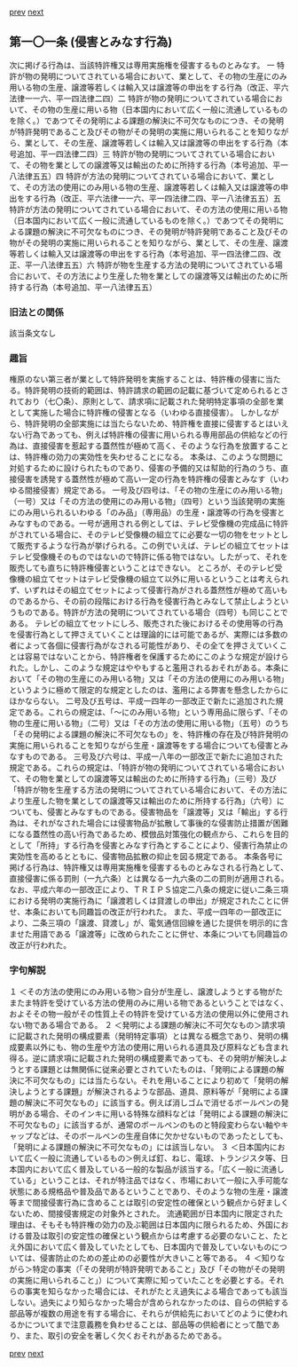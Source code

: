 [prev](/specific\markdowns\特許法\129_Mp-Ch_4-Se_2-At_100.md)
[next](/specific\markdowns\特許法\131_Mp-Ch_4-Se_2-At_102.md)
## 第一〇一条 (侵害とみなす行為)
次に掲げる行為は、当該特許権又は専用実施権を侵害するものとみなす。
一 特許が物の発明についてされている場合において、業として、その物の生産にのみ用いる物の生産、譲渡等若しくは輸入又は譲渡等の申出をする行為（改正、平六法律一一六、平一四法律二四）二 特許が物の発明についてされている場合において、その物の生産に用いる物（日本国内において広く一般に流通しているものを除く。）であつてその発明による課題の解決に不可欠なものにつき、その発明が特許発明であること及びその物がその発明の実施に用いられることを知りながら、業として、その生産、譲渡等若しくは輸入又は譲渡等の申出をする行為（本号追加、平一四法律二四）三 特許が物の発明についてされている場合において、その物を業としての譲渡等又は輸出のために所持する行為（本号追加、平一八法律五五）四 特許が方法の発明についてされている場合において、業として、その方法の使用にのみ用いる物の生産、譲渡等若しくは輸入又は譲渡等の申出をする行為（改正、平六法律一一六、平一四法律二四、平一八法律五五）五 特許が方法の発明についてされている場合において、その方法の使用に用いる物（日本国内において広く一般に流通しているものを除く。）であつてその発明による課題の解決に不可欠なものにつき、その発明が特許発明であること及びその物がその発明の実施に用いられることを知りながら、業として、その生産、譲渡等若しくは輸入又は譲渡等の申出をする行為（本号追加、平一四法律二四、改正、平一八法律五五）六 特許が物を生産する方法の発明についてされている場合において、その方法により生産した物を業としての譲渡等又は輸出のために所持する行為（本号追加、平一八法律五五）

### 旧法との関係
該当条文なし

### 趣旨
権原のない第三者が業として特許発明を実施することは、特許権の侵害に当たる。特許発明の技術的範囲は、特許請求の範囲の記載に基づいて定められるとされており（七〇条）、原則として、請求項に記載された発明特定事項の全部を業として実施した場合に特許権の侵害となる（いわゆる直接侵害）。
しかしながら、特許発明の全部実施には当たらないため、特許権を直接に侵害するとはいえない行為であっても、例えば特許権の侵害に用いられる専用部品の供給などの行為は、直接侵害を惹起する蓋然性が極めて高く、そのような行為を放置することは、特許権の効力の実効性を失わせることになる。
本条は、このような問題に対処するために設けられたものであり、侵害の予備的又は幇助的行為のうち、直接侵害を誘発する蓋然性が極めて高い一定の行為を特許権の侵害とみなす（いわゆる間接侵害）規定である。
一号及び四号は、「その物の生産にのみ用いる物」（一号）又は「その方法の使用にのみ用いる物」（四号）という当該発明の実施にのみ用いられるいわゆる「のみ品」（専用品）の生産・譲渡等の行為を侵害とみなすものである。一号が適用される例としては、テレビ受像機の完成品に特許がされている場合に、そのテレビ受像機の組立てに必要な一切の物をセットとして販売するような行為が挙げられる。この例でいえば、テレビの組立てセットはテレビ受像機そのものではないので特許に係る物ではない。したがって、それを販売しても直ちに特許権侵害ということはできない。
ところが、そのテレビ受像機の組立てセットはテレビ受像機の組立て以外に用いるということは考えられず、いずれはその組立てセットによって侵害行為がされる蓋然性が極めて高いものであるから、その前の段階における行為を侵害行為とみなして禁止しようというものである。特許が方法の発明についてされている場合（四号）も同じことである。
テレビの組立てセットにしろ、販売された後におけるその使用等の行為を侵害行為として押さえていくことは理論的には可能であるが、実際には多数の者によって各個に侵害行為がなされる可能性があり、その全てを押さえていくことは容易ではないことから、特許権者を保護するためにこのような規定が設けられた。しかし、このような規定はややもすると濫用されるおそれがある。本条において「その物の生産にのみ用いる物」又は「その方法の使用にのみ用いる物」というように極めて限定的な規定としたのは、濫用による弊害を懸念したからにほかならない。
二号及び五号は、平成一四年の一部改正で新たに追加された規定である。これらの規定は、「〜にのみ用いる物」という専用品に限らず、「その物の生産に用いる物」（二号）又は「その方法の使用に用いる物」（五号）のうち「その発明による課題の解決に不可欠なもの」を、特許権の存在及び特許発明の実施に用いられることを知りながら生産・譲渡等をする場合についても侵害とみなすものである。
三号及び六号は、平成一八年の一部改正で新たに追加された規定である。これらの規定は、「特許が物の発明についてされている場合において、その物を業としての譲渡等又は輸出のために所持する行為」（三号）及び「特許が物を生産する方法の発明についてされている場合において、その方法により生産した物を業としての譲渡等又は輸出のために所持する行為」（六号）についても、侵害とみなすものである。侵害物品を「譲渡等」又は「輸出」する行為は、それがなされた場合には侵害物品が拡散して事後的な侵害防止措置が困難になる蓋然性の高い行為であるため、模倣品対策強化の観点から、これらを目的として「所持」する行為を侵害とみなす行為とすることにより、侵害行為禁止の実効性を高めるとともに、侵害物品拡散の抑止を図る規定である。
本条各号に掲げる行為は、特許権又は専用実施権を侵害するものとみなされる行為として、直接侵害に係る罰則（一九六条）とは異なる一九六条の二の罰則が適用される。
なお、平成六年の一部改正により、ＴＲＩＰＳ協定二八条の規定に従い二条三項における発明の実施行為に「譲渡若しくは貸渡しの申出」が規定されたことに併せ、本条においても同趣旨の改正が行われた。
また、平成一四年の一部改正により、二条三項の「譲渡、貸渡し」が、電気通信回線を通じた提供を明示的に含ませた用語である「譲渡等」に改められたことに併せ、本条についても同趣旨の改正が行われた。

### 字句解説
１ ＜その方法の使用にのみ用いる物＞自分が生産し、譲渡しようとする物がたまたま特許を受けている方法の使用のみに用いる物であるということではなく、およそその物一般がその性質上その特許を受けている方法の使用以外に使用されない物である場合である。
２ ＜発明による課題の解決に不可欠なもの＞請求項に記載された発明の構成要素（発明特定事項）とは異なる概念であり、発明の構成要素以外にも、物の生産や方法の使用に用いられる道具及び原料なども含まれ得る。逆に請求項に記載された発明の構成要素であっても、その発明が解決しようとする課題とは無関係に従来必要とされていたものは、「発明による課題の解決に不可欠なもの」には当たらない。それを用いることにより初めて「発明の解決しようとする課題」が解決されるような部品、道具、原料等が「発明による課題の解決に不可欠なもの」に該当する。例えば消しゴムで消せるボールペンの発明がある場合、そのインキに用いる特殊な顔料などは「発明による課題の解決に不可欠なもの」に該当するが、通常のボールペンのものと特段変わらない軸やキャップなどは、そのボールペンの生産自体に欠かせないものであったとしても、「発明による課題の解決に不可欠なもの」には該当しない。
３ ＜日本国内において広く一般に流通しているもの＞例えば釘、ねじ、電球、トランジスタ等、日本国内において広く普及している一般的な製品が該当する。「広く一般に流通している」ということは、それが特注品ではなく、市場において一般に入手可能な状態にある規格品や普及品であるということであり、そのような物の生産・譲渡等まで間接侵害行為に含めることは取引の安定性の確保という観点から好ましくないため、間接侵害規定の対象外とされた。
流通範囲が日本国内に限定された理由は、そもそも特許権の効力の及ぶ範囲は日本国内に限られるため、外国における普及は取引の安定性の確保という観点からは考慮する必要のないこと、たとえ外国において広く普及していたとしても、日本国内で普及していないものについては、侵害防止のための差止めの必要性が大きいこと等である。
４ ＜知りながら＞特定の事実（「その発明が特許発明であること」及び「その物がその発明の実施に用いられること」）について実際に知っていたことを必要とする。それらの事実を知らなかった場合には、それがたとえ過失による場合であっても該当しない。過失により知らなかった場合が含められなかったのは、自らの供給する部品等が複数の用途を有する場合に、それらが供給先においてどのように使われるかについてまで注意義務を負わせることは、部品等の供給者にとって酷であり、また、取引の安全を著しく欠くおそれがあるためである。

[prev](/specific\markdowns\特許法\129_Mp-Ch_4-Se_2-At_100.md)
[next](/specific\markdowns\特許法\131_Mp-Ch_4-Se_2-At_102.md)